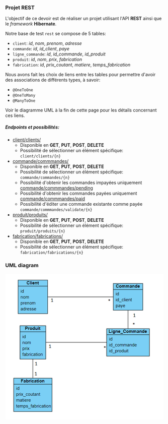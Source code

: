### Projet REST
L'objectif de ce devoir est de réaliser un projet utilisant l'API **REST** ainsi que le *framework* **Hibernate**.

Notre base de test ```rest``` se compose de 5 tables:
 * ```client```: *id*, *nom*, *prenom*, *adresse*
 * ```commande```: *id*, *id_client*, *paye*
 * ```ligne_commande```: *id*, *id_commande*, *id_produit*
 * ```produit```: *id*, *nom*, *prix*, *fabrication*
 * ```fabrication```: *id*, *prix_coutant*, *matiere*, *temps_fabrication*

Nous avons fait les choix de liens entre les tables pour permettre d'avoir des associations de différents types, à savoir:
 * ```@OneToOne```
 * ```@OneToMany```
 * ```@ManyToOne```

Voir le diagramme UML à la fin de cette page pour les détails concernant ces liens.

##### Endpoints et possibilités:
 * [client/clients/](http://localhost:8080/TPFinalRest_war_exploded/client/clients)
   * Disponible en **GET**, **PUT**, **POST**, **DELETE**
   * Possibilité de sélectionner un élément spécifique: ```client/clients/{n}```
 * [commande/commmandes/](http://localhost:8080/TPFinalRest_war_exploded/commande/commandes)
   * Disponible en **GET**, **PUT**, **POST**, **DELETE**
   * Possibilité de sélectionner un élément spécifique: ```commande/commandes/{n}```
   * Possibilité d'obtenir les commandes impayées uniquement [commande/commmandes/pending](http://localhost:8080/TPFinalRest_war_exploded/commande/commandes/pending)
   * Possibilité d'obtenir les commandes payées uniquement [commande/commmandes/paid](http://localhost:8080/TPFinalRest_war_exploded/commande/commandes/paid)
   * Possibilité d'éditer une commande existante comme payée ```commande/commmandes/validate/{n}```
 * [produit/produits/](http://localhost:8080/TPFinalRest_war_exploded/produit/produits)
   * Disponible en **GET**, **PUT**, **POST**, **DELETE**
   * Possibilité de sélectionner un élément spécifique: ```produit/produits/{n}```
 * [fabrication/fabrications/](http://localhost:8080/TPFinalRest_war_exploded/fabrication/fabrications)
   * Disponible en **GET**, **PUT**, **POST**, **DELETE**
   * Possibilité de sélectionner un élément spécifique: ```fabrication/fabrications/{n}```

### UML diagram
![Diagramme UML](https://github.com/Legoota/4A2I-Syst-dist/blob/main/TPFinalRest/UML.png?raw=true)

